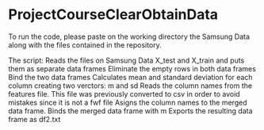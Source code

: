 # ProjectCourseClearObtainData

To run the code, please paste on the working directory the Samsung Data along with the files contained in the repository.

The script:
Reads the files on Samsung Data X_test and X_train and puts them as separate data frames
Eliminate the empty rows in both data frames
Bind the two data frames
Calculates mean and standard deviation for each column creating two verctors: m and sd
Reads the column names from the features file. This file was previously converted to csv in order to avoid mistakes since it is not a fwf file
Asigns the column names to the merged data frame.
Binds the merged data frame with m
Exports the resulting data frame as df2.txt


